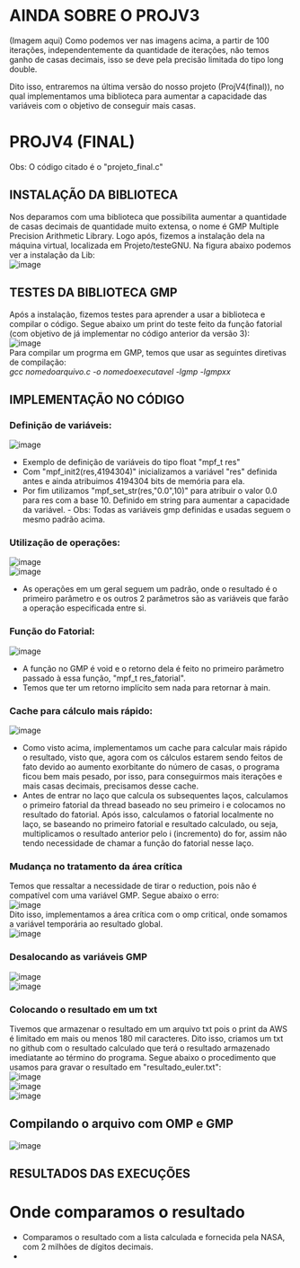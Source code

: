 # AINDA SOBRE O PROJV3
(Imagem aqui)
Como podemos ver nas imagens acima, a partir de 100 iterações, independentemente da quantidade de iterações, não temos ganho de casas decimais, isso se deve pela precisão limitada do tipo long double.

Dito isso, entraremos na última versão do nosso projeto (ProjV4(final)), no qual implementamos uma biblioteca para aumentar a capacidade das variáveis com o objetivo de conseguir mais casas.

# PROJV4 (FINAL)
Obs: O código citado é o "projeto_final.c"  
## INSTALAÇÃO DA BIBLIOTECA 
Nos deparamos com uma biblioteca que possibilita aumentar a quantidade de casas decimais de quantidade muito extensa, o nome é GMP Multiple Precision
Arithmetic Library. Logo após, fizemos a instalação dela na máquina virtual, localizada em Projeto/testeGNU. Na figura abaixo podemos ver a instalação da Lib:   
![image](https://user-images.githubusercontent.com/73514316/203628203-72e05791-82a2-4e67-b86a-52a8013007a7.png)

## TESTES DA BIBLIOTECA GMP
Após a instalação, fizemos testes para aprender a usar a biblioteca e compilar o código. Segue abaixo um print do teste feito da função fatorial (com objetivo de já implementar no código anterior da versão 3):  
![image](https://user-images.githubusercontent.com/73514316/203628950-f9218029-0ddf-4900-a47b-c1f7c511c5b2.png)  
Para compilar um progrma em GMP, temos que usar as seguintes diretivas de compilação:  
_gcc nomedoarquivo.c -o nomedoexecutavel -lgmp -lgmpxx_ 

## IMPLEMENTAÇÃO NO CÓDIGO 
### Definição de variáveis:  
![image](https://user-images.githubusercontent.com/73514316/203654442-75597c22-734c-4da6-a60e-fdd9c2223d83.png)  
- Exemplo de definição de variáveis do tipo float "mpf_t res"  
- Com "mpf_init2(res,4194304)" inicializamos a variável "res" definida antes e ainda atribuimos 4194304 bits de memória para ela.  
- Por fim utilizamos "mpf_set_str(res,"0.0",10)" para atribuir o valor 0.0 para res com a base 10. Definido em string para aumentar a capacidade da variável. - Obs: Todas as variáveis gmp definidas e usadas seguem o mesmo padrão acima.

### Utilização de operações:  
![image](https://user-images.githubusercontent.com/73514316/203655326-880c81dd-7c55-4875-ad48-ea861ab91ef3.png)  
![image](https://user-images.githubusercontent.com/73514316/203655924-71dcc325-e765-41b2-8dcc-e19bcde98ccb.png)  
- As operações em um geral seguem um padrão, onde o resultado é o primeiro parâmetro e os outros 2 parâmetros são as variáveis que farão a operação especificada entre si.  

### Função do Fatorial:  
![image](https://user-images.githubusercontent.com/73514316/203653981-0d442dda-f25d-427c-858e-afc6622119b6.png)
- A função no GMP é void e o retorno dela é feito no primeiro parâmetro passado à essa função, "mpf_t res_fatorial".  
- Temos que ter um retorno implícito sem nada para retornar à main.  

### Cache para cálculo mais rápido:  
![image](https://user-images.githubusercontent.com/73514316/203656128-29e9ff7a-41a4-49ee-ae92-54afac790deb.png)  
- Como visto acima, implementamos um cache para calcular mais rápido o resultado, visto que, agora com os cálculos estarem sendo feitos de fato devido ao aumento exorbitante do número de casas, o programa ficou bem mais pesado, por isso, para conseguirmos mais iterações e mais casas decimais, precisamos desse cache.  
- Antes de entrar no laço que calcula os subsequentes laços, calculamos o primeiro fatorial da thread baseado no seu primeiro i e colocamos no resultado do fatorial. Após isso, calculamos o fatorial localmente no laço, se baseando no primeiro fatorial e resultado calculado, ou seja, multiplicamos o resultado anterior pelo i (incremento) do for, assim não tendo necessidade de chamar a função do fatorial nesse laço.  

### Mudança no tratamento da área crítica  
Temos que ressaltar a necessidade de tirar o reduction, pois não é compatível com uma variável GMP. Segue abaixo o erro:  
![image](https://user-images.githubusercontent.com/73514316/203663400-ebfa0740-bc1a-40bb-ac92-3f816960f6fb.png)  
Dito isso, implementamos a área crítica com o omp critical, onde somamos a variável temporária ao resultado global.  
![image](https://user-images.githubusercontent.com/73514316/203663562-862ac4f8-51e4-42a1-b8a3-1122ca8157af.png)  


### Desalocando as variáveis GMP  
![image](https://user-images.githubusercontent.com/73514316/203663043-165f0616-e3e7-4df7-9234-8175acbedfc5.png)  
![image](https://user-images.githubusercontent.com/73514316/203663079-5be0b2ea-97fa-4d71-b8d0-a5f9a333a331.png)  


### Colocando o resultado em um txt
Tivemos que armazenar o resultado em um arquivo txt pois o print da AWS é limitado em mais ou menos 180 mil caracteres. Dito isso, criamos um txt no github com o resultado calculado que terá o resultado armazenado imediatante ao término do programa.  Segue abaixo o procedimento que usamos para gravar o resultado em "resultado_euler.txt":  
![image](https://user-images.githubusercontent.com/73514316/203662727-1a4cb0c5-e2a4-4c20-b90c-812c1e404551.png)  
![image](https://user-images.githubusercontent.com/73514316/203662747-94444b77-7f62-483d-90bf-7234fcddb23e.png)  
![image](https://user-images.githubusercontent.com/73514316/203662763-fa592c2e-014a-4d19-9054-ab299db137bb.png)  

## Compilando o arquivo com OMP e GMP  
![image](https://user-images.githubusercontent.com/73514316/203663752-25fa1476-55d4-43dd-a3b6-5b0e07783c51.png)  

## RESULTADOS DAS EXECUÇÕES  
# Onde comparamos o resultado  
- Comparamos o resultado com a lista calculada e fornecida pela NASA, com 2 milhões de dígitos decimais.  
- 

